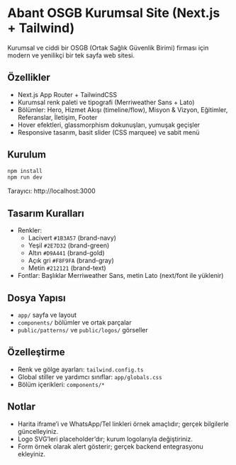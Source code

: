 # Abant OSGB Kurumsal Site (Next.js + Tailwind)

Kurumsal ve ciddi bir OSGB (Ortak Sağlık Güvenlik Birimi) firması için modern ve yenilikçi bir tek sayfa web sitesi.

## Özellikler
- Next.js App Router + TailwindCSS
- Kurumsal renk paleti ve tipografi (Merriweather Sans + Lato)
- Bölümler: Hero, Hizmet Akışı (timeline/flow), Misyon & Vizyon, Eğitimler, Referanslar, İletişim, Footer
- Hover efektleri, glassmorphism dokunuşları, yumuşak geçişler
- Responsive tasarım, basit slider (CSS marquee) ve sabit menü

## Kurulum
```bash
npm install
npm run dev
```

Tarayıcı: http://localhost:3000

## Tasarım Kuralları
- Renkler: 
  - Lacivert `#1B3A57` (brand-navy)
  - Yeşil `#2E7D32` (brand-green)
  - Altın `#D9A441` (brand-gold)
  - Açık gri `#F8F9FA` (brand-gray)
  - Metin `#212121` (brand-text)
- Fontlar: Başlıklar Merriweather Sans, metin Lato (next/font ile yüklenir)

## Dosya Yapısı
- `app/` sayfa ve layout
- `components/` bölümler ve ortak parçalar
- `public/patterns/` ve `public/logos/` görseller

## Özelleştirme
- Renk ve gölge ayarları: `tailwind.config.ts`
- Global stiller ve yardımcı sınıflar: `app/globals.css`
- Bölüm içerikleri: `components/*`

## Notlar
- Harita iframe’i ve WhatsApp/Tel linkleri örnek amaçlıdır; gerçek bilgilerle güncelleyiniz.
- Logo SVG’leri placeholder’dır; kurum logolarıyla değiştiriniz.
- Form örnek olarak alert gösterir; gerçek backend entegrasyonu ekleyiniz.


